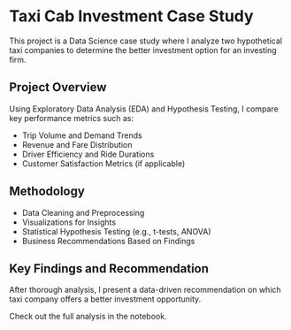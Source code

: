 # Taxi Cab Investment Case Study

This project is a Data Science case study where I analyze two hypothetical taxi companies to determine the better investment option for an investing firm.

## Project Overview
Using Exploratory Data Analysis (EDA) and Hypothesis Testing, I compare key performance metrics such as:
- Trip Volume and Demand Trends
- Revenue and Fare Distribution
- Driver Efficiency and Ride Durations
- Customer Satisfaction Metrics (if applicable)

## Methodology
- Data Cleaning and Preprocessing
- Visualizations for Insights
- Statistical Hypothesis Testing (e.g., t-tests, ANOVA)
- Business Recommendations Based on Findings

## Key Findings and Recommendation
After thorough analysis, I present a data-driven recommendation on which taxi company offers a better investment opportunity.

Check out the full analysis in the notebook.
